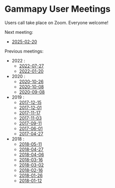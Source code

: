 # Gammapy User Meetings

Users call take place on Zoom. Everyone welcome!

Next meeting:
 * [2025-02-20](2025/2025-02-20/README.md)

Previous meetings:
* 2022 :
  * [2022-07-27](2022/2022-07-27/README.md)
  * [2022-01-20](2022/2022-01-20/README.md)
* 2020 :
  * [2020-10-26](2020/2020-10-26/README.md)
  * [2020-10-08](2020/2020-10-08/README.md)
  * [2020-09-08](2020/2020-09-08/README.md)
* 2019 :
  * [2017-12-15](2017/2017-12-15/README.md)
  * [2017-12-01](2017/2017-12-01/README.md)
  * [2017-11-17](2017/2017-11-17/README.md)
  * [2017-11-03](2017/2017-11-03/README.md)
  * [2017-09-11](2017/2017-09-11/README.md)
  * [2017-06-01](2017/2017-06-01/README.md)
  * [2017-04-27](2017/2017-04-27/README.md)
* 2018 : 
  * [2018-05-11](2018/2018-05-11/README.md)
  * [2018-04-27](2018/2018-04-27/README.md)
  * [2018-04-06](2018/2018-04-06/README.md)
  * [2018-03-16](2018/2018-03-16/README.md)
  * [2018-03-02](2018/2018-03-02/README.md)
  * [2018-02-16](2018/2018-02-16/README.md)
  * [2018-01-26](2018/2018-01-26/README.md)
  * [2018-01-12](2018/2018-01-12/README.md)

